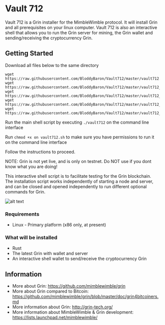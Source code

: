 # Vault 712

Vault 712 is a Grin installer for the MimbleWimble protocol. It will install Grin and all prerequisites on your linux computer. Vault 712 is also an interactive shell that allows you to run the Grin server for mining, the Grin wallet and sending/receiving the cryptocurrency Grin. 

## Getting Started

Download all files below to the same directory

```
wget https://raw.githubusercontent.com/BloddyBaron/Vault712/master/vault712.sh
wget https://raw.githubusercontent.com/BloddyBaron/Vault712/master/vault712_server.sh
wget https://raw.githubusercontent.com/BloddyBaron/Vault712/master/vault712_node.sh
wget https://raw.githubusercontent.com/BloddyBaron/Vault712/master/vault712_wallet.sh
wget https://raw.githubusercontent.com/BloddyBaron/Vault712/master/vault712_outputs.sh
```

Run the main shell script by executing ```./vault712``` on the command line interface 

Run ```chmod +x on vault712.sh``` to make sure you have permissions to run it on the command line interface

Follow the instructions to proceed.

NOTE: Grin is not yet live, and is only on testnet. Do NOT use if you dont know what you are doing!

This interactive shell script is to facilitate testing for the Grin blockchain. The installation script works independently of starting a node and server, and can be closed and opened independently to run different optional commands for Grin. 

![alt text](https://user-images.githubusercontent.com/32465294/34165766-18ca3724-e4d5-11e7-9077-427a79e215d2.png)

### Requirements

* Linux - Primary platform (x86 only, at present)

### What will be installed

- Rust
- The latest Grin with wallet and server
- An interactive shell wallet to send/receive the cryptocurrency Grin

## Information

* More about Grin: https://github.com/mimblewimble/grin
* More about Grin compared to Bitcoin: https://github.com/mimblewimble/grin/blob/master/doc/grin4bitcoiners.md
* More information about Grin: http://grin-tech.org/
* More information about MimbleWimble & Grin development: https://lists.launchpad.net/mimblewimble/
